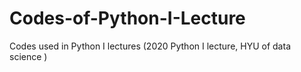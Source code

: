 # Codes-of-Python-I-Lecture
Codes used in Python I lectures (2020 Python I lecture, HYU of data science )
